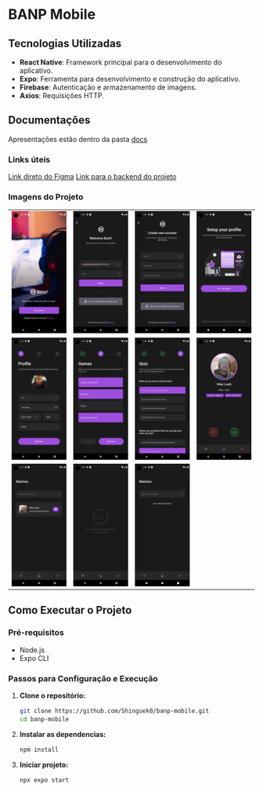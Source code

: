 # BANP Mobile

## Tecnologias Utilizadas

- **React Native**: Framework principal para o desenvolvimento do aplicativo.
- **Expo**: Ferramenta para desenvolvimento e construção do aplicativo.
- **Firebase**: Autenticação e armazenamento de imagens.
- **Axios**: Requisições HTTP.

## Documentações

Apresentações estão dentro da pasta [docs](/docs)

### Links úteis

[Link direto do Figma](https://www.figma.com/design/DnrAdchyCEDOFktvHUSdmO/Banp?node-id=630-305&t=Ts230RO63xHqWsRB-1)
[Link para o backend do projeto](https://github.com/vitorLMR/banp)

### Imagens do Projeto

<table>
  <tr>
    <td align="center"><img src="/docs/screenshots/getstarted.png" alt="Tela de Início"></td>
    <td align="center"><img src="/docs/screenshots/signin.png" alt="Tela de Login"></td>
    <td align="center"><img src="/docs/screenshots/signup.png" alt="Tela de Cadastro"></td>
    <td align="center"><img src="/docs/screenshots/onboard.png" alt="Tela de Onboarding"></td>
  </tr>
  <tr>
    <td align="center"><img src="/docs/screenshots/profile.png" alt="Tela de Perfil"></td>
    <td align="center"><img src="/docs/screenshots/games.png" alt="Tela de Jogos"></td>
    <td align="center"><img src="/docs/screenshots/quiz.png" alt="Tela de Quiz"></td>
    <td align="center"><img src="/docs/screenshots/recommendations.png" alt="Tela de Recomendações"></td>
  </tr>
  <tr>
    <td align="center"><img src="/docs/screenshots/matches.png" alt="Tela de Matches"></td>
    <td align="center"><img src="/docs/screenshots/nocontent.png" alt="Tela de Recomendações vazia"></td>
    <td align="center"><img src="/docs/screenshots/nocontentmatches.png" alt="Tela de Matches vazia"></td>
    <td></td>
  </tr>
</table>

## Como Executar o Projeto

### Pré-requisitos

- Node.js
- Expo CLI

### Passos para Configuração e Execução

1. **Clone o repositório:**

   ```sh
   git clone https://github.com/Shinguek0/banp-mobile.git
   cd banp-mobile

   ```

2. **Instalar as dependencias:**

   ```sh
   npm install

   ```

3. **Iniciar projeto:**
   ```sh
   npx expo start
   ```
